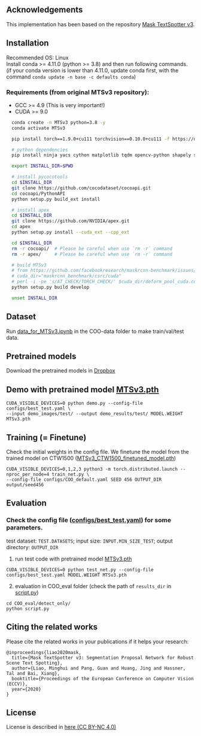 ## Acknowledgements
This implementation has been based on the repository [Mask TextSpotter v3](https://github.com/MhLiao/MaskTextSpotterV3).

## Installation
Recommended OS: Linux <br>
Install conda >= 4.11.0  (python >= 3.8) and then run following commands. <br>
(if your conda version is lower than 4.11.0, update conda first, with the command `conda update -n base -c defaults conda`)

### Requirements (from original MTSv3 repository):
- GCC >= 4.9 (This is very important!)
- CUDA >= 9.0

```bash
  conda create -n MTSv3 python=3.8 -y
  conda activate MTSv3

  pip install torch==1.9.0+cu111 torchvision==0.10.0+cu111 -f https://download.pytorch.org/whl/torch_stable.html

  # python dependencies
  pip install ninja yacs cython matplotlib tqdm opencv-python shapely scipy tensorboardX pyclipper Polygon3 editdistance 

  export INSTALL_DIR=$PWD

  # install pycocotools
  cd $INSTALL_DIR
  git clone https://github.com/cocodataset/cocoapi.git
  cd cocoapi/PythonAPI
  python setup.py build_ext install

  # install apex
  cd $INSTALL_DIR
  git clone https://github.com/NVIDIA/apex.git
  cd apex
  python setup.py install --cuda_ext --cpp_ext

  cd $INSTALL_DIR
  rm -r cocoapi/  # Please be careful when use `rm -r` command
  rm -r apex/     # Please be careful when use `rm -r` command

  # build MTSv3
  # from https://github.com/facebookresearch/maskrcnn-benchmark/issues/1236#issuecomment-903606515
  # cuda_dir="maskrcnn_benchmark/csrc/cuda"
  # perl -i -pe 's/AT_CHECK/TORCH_CHECK/' $cuda_dir/deform_pool_cuda.cu $cuda_dir/deform_conv_cuda.cu
  python setup.py build develop

  unset INSTALL_DIR
```

## Dataset
Run [data_for_MTSv3.ipynb](https://github.com/ku21fan/COO-Comic-Onomatopoeia/blob/main/COO-data/data_for_MTSv3.ipynb) in the COO-data folder to make train/val/test data.

## Pretrained models
Download the pretrained models in [Dropbox](https://www.dropbox.com/sh/lx61z7gq5yzkp02/AAAEyzVuVqVy_-EvtqTOJTaXa?dl=0)

## Demo with pretrained model [MTSv3.pth](https://www.dropbox.com/s/u0rnep52nshfukx/MTSv3.pth?dl=0)
```
CUDA_VISIBLE_DEVICES=0 python demo.py --config-file configs/best_test.yaml \
--input demo_images/test/ --output demo_results/test/ MODEL.WEIGHT MTSv3.pth
```

## Training (= Finetune)
Check the initial weights in the config file.
We finetune the model from the trained model on CTW1500 ([MTSv3_CTW1500_finetuned_model.pth](https://www.dropbox.com/s/hhwwgjuvbv6nl8j/MTSv3_CTW1500_finetuned_model.pth?dl=0))

```
CUDA_VISIBLE_DEVICES=0,1,2,3 python3 -m torch.distributed.launch --nproc_per_node=4 train_net.py \
--config-file configs/COO_default.yaml SEED 456 OUTPUT_DIR output/seed456
```

## Evaluation
### Check the config file ([configs/best_test.yaml](https://github.com/ku21fan/COO-Comic-Onomatopoeia/blob/main/MTSv3/configs/best_test.yaml)) for some parameters.
test dataset: ```TEST.DATASETS```;
input size: ```INPUT.MIN_SIZE_TEST```;
output directory: ```OUTPUT_DIR```

1. run test code with pretrained model [MTSv3.pth](https://www.dropbox.com/s/u0rnep52nshfukx/MTSv3.pth?dl=0)
```
CUDA_VISIBLE_DEVICES=0 python test_net.py --config-file configs/best_test.yaml MODEL.WEIGHT MTSv3.pth
```

2. evaluation in COO_eval folder (check the path of `results_dir` in [script.py](https://github.com/ku21fan/COO-Comic-Onomatopoeia/blob/main/MTSv3/COO_eval/detect_only/script.py))
```
cd COO_eval/detect_only/
python script.py
```

## Citing the related works

Please cite the related works in your publications if it helps your research:

    @inproceedings{liao2020mask,
      title={Mask TextSpotter v3: Segmentation Proposal Network for Robust Scene Text Spotting},
      author={Liao, Minghui and Pang, Guan and Huang, Jing and Hassner, Tal and Bai, Xiang},
      booktitle={Proceedings of the European Conference on Computer Vision (ECCV)},
      year={2020}
    }

## License
License is described in [here (CC BY-NC 4.0)](https://github.com/MhLiao/MaskTextSpotterV3/blob/master/LICENSE.md)
